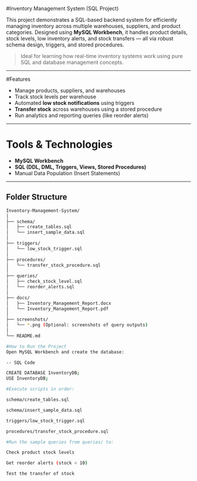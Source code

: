 #Inventory Management System (SQL Project)

This project demonstrates a SQL-based backend system for efficiently managing inventory across multiple warehouses, suppliers, and product categories. Designed using **MySQL Workbench**, it handles product details, stock levels, low inventory alerts, and stock transfers — all via robust schema design, triggers, and stored procedures.

> Ideal for learning how real-time inventory systems work using pure SQL and database management concepts.

---

#Features

-  Manage products, suppliers, and warehouses
-  Track stock levels per warehouse
-  Automated **low stock notifications** using triggers
-  **Transfer stock** across warehouses using a stored procedure
-  Run analytics and reporting queries (like reorder alerts)

---

# Tools & Technologies

- **MySQL Workbench**
- **SQL (DDL, DML, Triggers, Views, Stored Procedures)**
- Manual Data Population (Insert Statements)

---

##  Folder Structure

```bash
Inventory-Management-System/
│
├── schema/
│   ├── create_tables.sql
│   └── insert_sample_data.sql
│
├── triggers/
│   └── low_stock_trigger.sql
│
├── procedures/
│   └── transfer_stock_procedure.sql
│
├── queries/
│   ├── check_stock_level.sql
│   └── reorder_alerts.sql
│
├── docs/
│   ├── Inventory_Management_Report.docx
│   └── Inventory_Management_Report.pdf
│
├── screenshots/
│   └── *.png (Optional: screenshots of query outputs)
│
└── README.md

#How to Run the Project
Open MySQL Workbench and create the database:

-- SQL Code

CREATE DATABASE InventoryDB;
USE InventoryDB;

#Execute scripts in order:

schema/create_tables.sql

schema/insert_sample_data.sql

triggers/low_stock_trigger.sql

procedures/transfer_stock_procedure.sql

#Run the sample queries from queries/ to:

Check product stock levels

Get reorder alerts (stock < 10)

Test the transfer of stock
